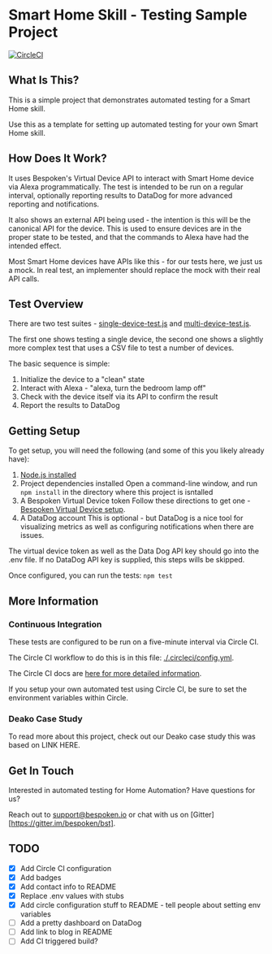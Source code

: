 # Smart Home Skill - Testing Sample Project
[![CircleCI](https://circleci.com/gh/bespoken-samples/smart-home-skill-testing.svg?style=svg)](https://circleci.com/gh/bespoken-samples/smart-home-skill-testing)
## What Is This?
This is a simple project that demonstrates automated testing for a Smart Home skill.

Use this as a template for setting up automated testing for your own Smart Home skill.

## How Does It Work?
It uses Bespoken's Virtual Device API to interact with Smart Home device via Alexa programmatically. The test is intended to be run on a regular interval, optionally reporting results to DataDog for more advanced reporting and notifications.

It also shows an external API being used - the intention is this will be the canonical API for the device. This is used to ensure devices are in the proper state to be tested, and that the commands to Alexa have had the intended effect.

Most Smart Home devices have APIs like this - for our tests here, we just us a mock. In real test, an implementer should replace the mock with their real API calls.

## Test Overview
There are two test suites - [single-device-test.js](single-device-test.js) and [multi-device-test.js](single-device-test.js).

The first one shows testing a single device, the second one shows a slightly more complex test that uses a CSV file to test a number of devices.

The basic sequence is simple:
1) Initialize the device to a "clean" state
2) Interact with Alexa - "alexa, turn the bedroom lamp off"
3) Check with the device itself via its API to confirm the result
4) Report the results to DataDog 

## Getting Setup
To get setup, you will need the following (and some of this you likely already have):
1) [Node.js installed](https://nodejs.org/en/download/)
2) Project dependencies installed
Open a command-line window, and run `npm install` in the directory where this project is isntalled
3) A Bespoken Virtual Device token
Follow these directions to get one - [Bespoken Virtual Device setup](https://read.bespoken.io/end-to-end/setup). 
4) A DataDog account
This is optional - but DataDog is a nice tool for visualizing metrics as well as configuring notifications when there are issues.

The virtual device token as well as the Data Dog API key should go into the .env file. If no DataDog API key is supplied, this steps wills be skipped.

Once configured, you can run the tests:
`npm test`

## More Information
### Continuous Integration
These tests are configured to be run on a five-minute interval via Circle CI.

The Circle CI workflow to do this is in this file: [./.circleci/config.yml](.circleci/config.yml).

The Circle CI docs are [here for more detailed information](https://circleci.com/docs/).

If you setup your own automated test using Circle CI, be sure to set the environment variables within Circle.

### Deako Case Study
To read more about this project, check out our Deako case study this was based on LINK HERE.

## Get In Touch
Interested in automated testing for Home Automation? Have questions for us?

Reach out to [support@bespoken.io](mailto:support@bespoken.io) or chat with us on [Gitter][https://gitter.im/bespoken/bst].
## TODO
- [X] Add Circle CI configuration
- [X] Add badges
- [X] Add contact info to README
- [X] Replace .env values with stubs
- [X] Add circle configuration stuff to README - tell people about setting env variables
- [ ] Add a pretty dashboard on DataDog
- [ ] Add link to blog in README
- [ ] Add CI triggered build?
